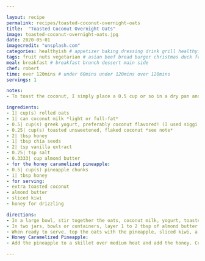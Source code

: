 ```yaml
---

layout: recipe
permalink: recipes/toasted-coconut-overnight-oats 
title:  "Toasted Coconut Overnight Oats"
image: toasted-coconut-overnight-oats.jpg 
date: 2020-05-01
imagecredit: "unsplash.com" 
categories: healthyish # appetizer baking dressing drink grill healthyish marinade oven pickling quick raw salad sandwich sauce snack soup
tags: fruit nuts vegetarian # asian beef bread burger christmas duck french fruit indian italian mexican nuts pasta pork poultry rice seafood thanksgiving vegetarian
meal: breakfast # breakfast brunch dessert main side
chef: robert 
time: over 120mins # under 60mins under 120mins over 120mins
servings: 1 

notes:
- To toast the coconut, I simply place a 0.5 cup or so in a dry pan and set it over low heat. I cook, stirring often, until it is golden brown and fragrant. Don’t leave it unattended – it will burn.

ingredients:
- 1| cup(s) rolled oats
- 1| can coconut milk *light or full-fat*
- 0.5| cup(s) greek yogurt, preferably coconut flavored! (I used siggi’s)
- 0.25| cup(s) toasted unsweetened, flaked coconut *see note*
- 2| tbsp honey
- 1| tbsp chia seeds
- 2| tsp vanilla extract
- 0.25| tsp salt
- 0.3333| cup almond butter
- for the honey caramelized pineapple:
- 0.5| cup(s) pineapple chunks
- 1| tbsp honey
- for serving: 
- extra toasted coconut
- almond butter
- sliced kiwi
- honey for drizzling

directions:
- In a large bowl, stir together the oats, coconut milk, yogurt, toasted coconut, honey, chia seeds and vanilla extract until combined.
- In two jars, bowls or containers, layer 1 to 2 tbsp of almond butter into each and press it on the bottom of the jar. Top each with equal spoonfuls of the overnight oat mixture. Add another tbsp or so of the almond butter (basically, finish what you have) and top with the remaining oats. I like to top it with more toasted coconut then cover with plastic wrap and place in the - fridge overnight.
- When ready to serve, top the oats with the pineapple, sliced kiwi, a bit more almond butter and toasted coconut. Drizzle everything with honey and go at it!
- Honey Caramelized Pineapple:
- Add the pineapple to a skillet over medium heat and add the honey. Cook, tossing and stirring often, until the pineapple becomes golden and caramely.

--- 
```

